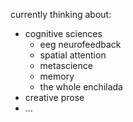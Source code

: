 


currently thinking about:

- cognitive sciences
  - eeg neurofeedback
  - spatial attention
  - metascience
  - memory
  - the whole enchilada
- creative prose
- ...
